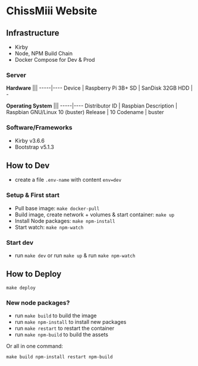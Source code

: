 # ChissMiii Website
## Infrastructure
- Kirby
- Node, NPM Build Chain
- Docker Compose for Dev & Prod

### Server
**Hardware**
|||
-----|----
Device | Raspberry Pi 3B+
SD | SanDisk 32GB
HDD | -

**Operating System**
|||
-----|----
Distributor ID | Raspbian
Description | Raspbian GNU/Linux 10 (buster)
Release | 10
Codename | buster

### Software/Frameworks
- Kirby v3.6.6
- Bootstrap v5.1.3

## How to Dev
- create a file `.env-name` with content `env=dev`

### Setup & First start
- Pull base image: `make docker-pull`
- Build image, create network + volumes & start container: `make up`
- Install Node packages: `make npm-install`
- Start watch: `make npm-watch`

### Start dev
- run `make dev` or run `make up` & run `make npm-watch`

## How to Deploy

```
make deploy
```

### New node packages?
- run `make build` to build the image
- run `make npm-install` to install new packages
- run `make restart` to restart the container
- run `make npm-build` to build the assets

Or all in one command:

```
make build npm-install restart npm-build
```